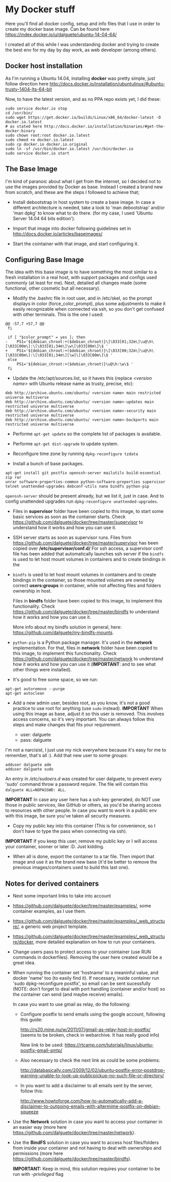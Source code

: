 My Docker stuff
===============

Here you'll find all docker config, setup and info files that I use in order to create my docker base image. Can be found here https://index.docker.io/u/dalguete/ubuntu-14-04-64/


I created all of this while I was understanding docker and trying to create the best env for my day by day work, as web developer (among others). 


Docker host installation
------------------------

As I'm running a Ubuntu 14.04, installing **docker** was pretty simple, just follow direction here http://docs.docker.io/installation/ubuntulinux/#ubuntu-trusty-1404-lts-64-bit

Now, to have the latest version, and as no PPA repo exists yet, I did these:
```
sudo service docker.io stop
cd /usr/bin/
sudo wget https://get.docker.io/builds/Linux/x86_64/docker-latest -O docker.io.latest
# as stated here http://docs.docker.io/installation/binaries/#get-the-docker-binary
sudo chown root:root docker.io.latest
sudo chmod +x docker.io.latest
sudo cp docker.io docker.io.original
sudo ln -sf /usr/bin/docker.io.latest /usr/bin/docker.io
sudo service docker.io start
```

The Base Image
--------------

I'm kind of paranoic about what I get from the internet, so I decided not to use the images provided by Docker as base. Instead I created a brand new from scratch, and these are the steps I followed to achieve that;

* Install debootstrap in host system to create a base image. In case a different architecture is needed, take a look to 'man debootstrap' and/or 'man dpkg' to know what to do there. (for my case, I used 'Ubuntu Server 14.04 64 bits edition').

* Import that image into docker following guidelines set in http://docs.docker.io/articles/baseimages/

* Start the cointainer with that image, and start configuring it.

Configuring Base Image
----------------------

The idea with this base image is to have something the most similar to a fresh installation in a real host, with support packages and configs used commonly (at least for me). Next, detailed all changes made (some functional, other cosmetic but all necessary).

* Modify the .bashrc file in root user, and in /etc/skel, so the prompt displays in color (force_color_prompt), plus some adjustments to make it easily recognizable when connected via ssh, so you don't get confused with other terminals. This is the one I used:

```
@@ -57,7 +57,7 @@
 fi
 
 if [ "$color_prompt" = yes ]; then
-    PS1='${debian_chroot:+($debian_chroot)}\[\033[01;32m\]\u@\h\[\033[00m\]:\[\033[01;34m\]\w\[\033[00m\]\$ '
+    PS1='${debian_chroot:+($debian_chroot)}\[\033[00;32m\]\u@\h\[\033[00m\]:\[\033[01;34m\][\w]\[\033[00m\]\$ '
 else
     PS1='${debian_chroot:+($debian_chroot)}\u@\h:\w\$ '
 fi
``` 

* Update the /etc/apt/sources.list, so it haves this (replace *&lt;version name&gt;* with Ubuntu release name as trusty, precise, etc):

```
deb http://archive.ubuntu.com/ubuntu/ <version name> main restricted universe multiverse
deb http://archive.ubuntu.com/ubuntu/ <version name>-updates main restricted universe multiverse
deb http://archive.ubuntu.com/ubuntu/ <version name>-security main restricted universe multiverse
deb http://archive.ubuntu.com/ubuntu/ <version name>-backports main restricted universe multiverse
```

* Performe `apt-get update` so the complete list of packages is available.

* Performe `apt-get dist-upgrade` to update system.

* Reconfigure time zone by running
  `dpkg-reconfigure tzdata`

* Install a bunch of base packages.
```
apt-get install git postfix openssh-server mailutils build-essential zip rar 
unrar software-properties-common python-software-properties supervisor 
telnet unattended-upgrades debconf-utils nano bindfs python-pip
```
  `openssh-server` should be present already, but we list it, just in case.
  And to config unattended upgrades run `dpkg-reconfigure unattended-upgrades`.

* Files in **supervisor** folder have been copied to this image, to start some basic services as soon as the container starts. Check https://github.com/dalguete/docker/tree/master/supervisor to understand how it works and how you can use it.

* SSH server starts as soon as supervisor runs. Files from https://github.com/dalguete/docker/tree/master/supervisor has been copied over **/etc/supervisor/conf.d/** For ssh access, a supervisor conf file has been added that automatically launches ssh server if the `bindfs` is used to let host mount volumes in containers and to create bindings in the 

* `bindfs` is used to let host mount volumes in containers and to create bindings in the 
  container, so those mounted volumes are owned by correct **users:groups** in container,
  while not affecting files and folders ownership in host.
  
  Files in **bindfs** folder have been copied to this image, to implement this functionality.
  Check https://github.com/dalguete/docker/tree/master/bindfs to understand how it works and how you can use it.

  More info about my bindfs solution in general, here: https://github.com/dalguete/my-bindfs-mounts.

* `python-pip` is a Python package manager. It's used in the **network** implementation. For that, files in **network** folder have been copied to this image, to implement this functionality. Check https://github.com/dalguete/docker/tree/master/network to understand how it works and how you can use it (**IMPORTANT**: and to see what other things were installed).
  
* It's good to free some space, so we run:
```
apt-get autoremove --purge
apt-get autoclean
```

* Add a new admin user, besides root, as you know, it's not a good practice to use root for anything (use `sudo` instead).
**IMPORTANT** When using this image as base, adjust it so this user is removed. This involves access concerns, so it's very important. You can always follow this steps and make changes that fits your requirement.
  
  * user: dalguete
  * pass: dalguete
  
I'm not a narcisist, I just use my nick everywhere because it's easy for me to remember, that's all :).
Add that new user to some groups:
```
adduser dalguete adm
adduser dalguete sudo
```
An entry in */etc/sudoers.d* was created for user dalguete, to prevent every 'sudo' command throw a password require. The file will contain
this `dalguete ALL=NOPASSWD: ALL`.
  
**IMPORTANT** In case any user here has a ssh-key generated, do NOT use those in public services, like GitHub or others, as you'd be sharing access to resources with other people. In case you want to work in a public env with this image, be sure you've taken all security measures.

* Copy my public key into this container (This is for convenience, so I don't have to type the pass when connecting via ssh).

**IMPORTANT** If you keep this user, remove my public key or I will access your container, sooner or later :D. Just kidding.

* When all is done, export the container to a tar file. Then import that image and use it as the brand new base (it'd be better to remove the previous images/containers used to build this last one).
 

Notes for derived containers
----------------------------
* Next some important links to take into account
 * https://github.com/dalguete/docker/tree/master/examples/, some container examples, as I use them.    
 * https://github.com/dalguete/docker/tree/master/examples/_web_structure/, a generic web project template.
 * https://github.com/dalguete/docker/tree/master/examples/_web_structure/docker, more detailed explanation on how to run your containers.

* Change users pass to protect access to your cointainer (use RUN commands in dockerfiles).
Removing the user here created would be a great idea.

* When running the container set 'hostname' to a meaninful value, and docker 'name' too (to easily find it). If necessary, inside container run 'sudo dpkg-reconfigure postfix', so email can be sent sucessfully (NOTE: don't forget to deal with port handling (container and/or host) so the container can send (and maybe receive) emails).

  In case you want to use gmail as relay, do the following:
  
  * Configure postfix to send emails using the google account, following this guide:

    http://rs20.mine.nu/w/2011/07/gmail-as-relay-host-in-postfix/ 
    (seems to be broken, check in webarchive. It has really good info)

    New link to be used:
    https://rtcamp.com/tutorials/linux/ubuntu-postfix-gmail-smtp/

  * Also necessary to check the next link as could be some problems:

    http://databasically.com/2009/12/02/ubuntu-postfix-error-postdrop-warning-unable-to-look-up-publicpickup-no-such-file-or-directory/

  * In you want to add a disclaimer to all emails sent by the server, follow this:

    http://www.howtoforge.com/how-to-automatically-add-a-disclaimer-to-outgoing-emails-with-altermime-postfix-on-debian-squeeze

* Use the **Network** solution in case you want to access your container in an easier way (more here https://github.com/dalguete/docker/tree/master/network). 
  
* Use the **BindFS** solution in case you want to access host files/folders from inside your container and not having to deal with ownerships and permissions (more here https://github.com/dalguete/docker/tree/master/bindfs). 

  **IMPORTANT:** Keep in mind, this solution requires your container to be run with *-privileged* flag
